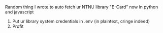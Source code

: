 Random thing I wrote to auto fetch ur NTNU library "E-Card" now in python and javascript
1. Put ur library system credentials in .env (in plaintext, cringe indeed)
2. Profit